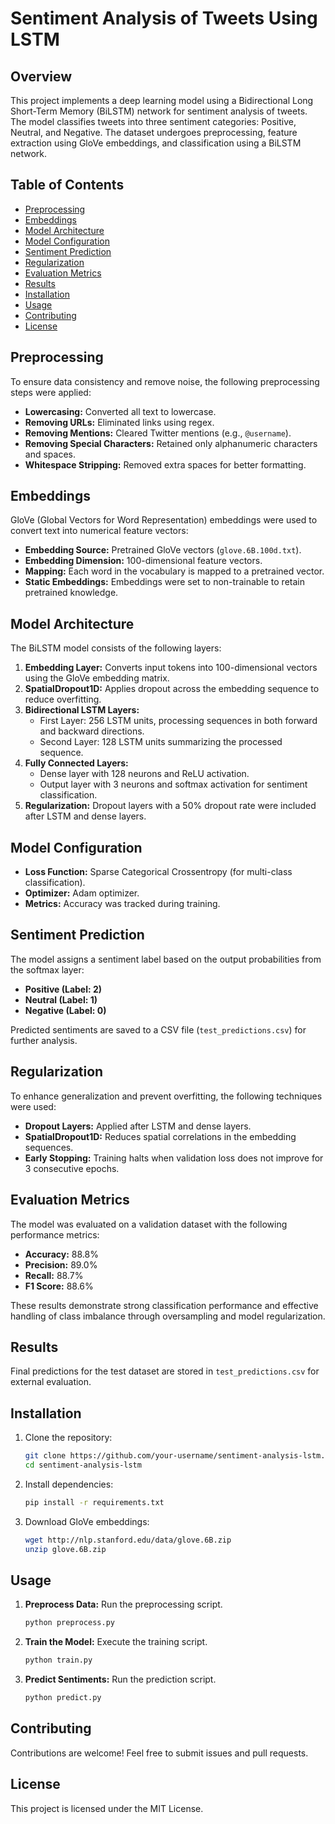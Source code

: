 # Sentiment Analysis of Tweets Using LSTM

## Overview
This project implements a deep learning model using a Bidirectional Long Short-Term Memory (BiLSTM) network for sentiment analysis of tweets. The model classifies tweets into three sentiment categories: Positive, Neutral, and Negative. The dataset undergoes preprocessing, feature extraction using GloVe embeddings, and classification using a BiLSTM network.

## Table of Contents
- [Preprocessing](#preprocessing)
- [Embeddings](#embeddings)
- [Model Architecture](#model-architecture)
- [Model Configuration](#model-configuration)
- [Sentiment Prediction](#sentiment-prediction)
- [Regularization](#regularization)
- [Evaluation Metrics](#evaluation-metrics)
- [Results](#results)
- [Installation](#installation)
- [Usage](#usage)
- [Contributing](#contributing)
- [License](#license)

## Preprocessing
To ensure data consistency and remove noise, the following preprocessing steps were applied:
- **Lowercasing:** Converted all text to lowercase.
- **Removing URLs:** Eliminated links using regex.
- **Removing Mentions:** Cleared Twitter mentions (e.g., `@username`).
- **Removing Special Characters:** Retained only alphanumeric characters and spaces.
- **Whitespace Stripping:** Removed extra spaces for better formatting.

## Embeddings
GloVe (Global Vectors for Word Representation) embeddings were used to convert text into numerical feature vectors:
- **Embedding Source:** Pretrained GloVe vectors (`glove.6B.100d.txt`).
- **Embedding Dimension:** 100-dimensional feature vectors.
- **Mapping:** Each word in the vocabulary is mapped to a pretrained vector.
- **Static Embeddings:** Embeddings were set to non-trainable to retain pretrained knowledge.

## Model Architecture
The BiLSTM model consists of the following layers:
1. **Embedding Layer:** Converts input tokens into 100-dimensional vectors using the GloVe embedding matrix.
2. **SpatialDropout1D:** Applies dropout across the embedding sequence to reduce overfitting.
3. **Bidirectional LSTM Layers:**
   - First Layer: 256 LSTM units, processing sequences in both forward and backward directions.
   - Second Layer: 128 LSTM units summarizing the processed sequence.
4. **Fully Connected Layers:**
   - Dense layer with 128 neurons and ReLU activation.
   - Output layer with 3 neurons and softmax activation for sentiment classification.
5. **Regularization:** Dropout layers with a 50% dropout rate were included after LSTM and dense layers.

## Model Configuration
- **Loss Function:** Sparse Categorical Crossentropy (for multi-class classification).
- **Optimizer:** Adam optimizer.
- **Metrics:** Accuracy was tracked during training.

## Sentiment Prediction
The model assigns a sentiment label based on the output probabilities from the softmax layer:
- **Positive (Label: 2)**
- **Neutral (Label: 1)**
- **Negative (Label: 0)**

Predicted sentiments are saved to a CSV file (`test_predictions.csv`) for further analysis.

## Regularization
To enhance generalization and prevent overfitting, the following techniques were used:
- **Dropout Layers:** Applied after LSTM and dense layers.
- **SpatialDropout1D:** Reduces spatial correlations in the embedding sequences.
- **Early Stopping:** Training halts when validation loss does not improve for 3 consecutive epochs.

## Evaluation Metrics
The model was evaluated on a validation dataset with the following performance metrics:
- **Accuracy:** 88.8%
- **Precision:** 89.0%
- **Recall:** 88.7%
- **F1 Score:** 88.6%

These results demonstrate strong classification performance and effective handling of class imbalance through oversampling and model regularization.

## Results
Final predictions for the test dataset are stored in `test_predictions.csv` for external evaluation.

## Installation
1. Clone the repository:
   ```bash
   git clone https://github.com/your-username/sentiment-analysis-lstm.git
   cd sentiment-analysis-lstm
   ```
2. Install dependencies:
   ```bash
   pip install -r requirements.txt
   ```
3. Download GloVe embeddings:
   ```bash
   wget http://nlp.stanford.edu/data/glove.6B.zip
   unzip glove.6B.zip
   ```

## Usage
1. **Preprocess Data:** Run the preprocessing script.
   ```bash
   python preprocess.py
   ```
2. **Train the Model:** Execute the training script.
   ```bash
   python train.py
   ```
3. **Predict Sentiments:** Run the prediction script.
   ```bash
   python predict.py
   ```

## Contributing
Contributions are welcome! Feel free to submit issues and pull requests.

## License
This project is licensed under the MIT License.

